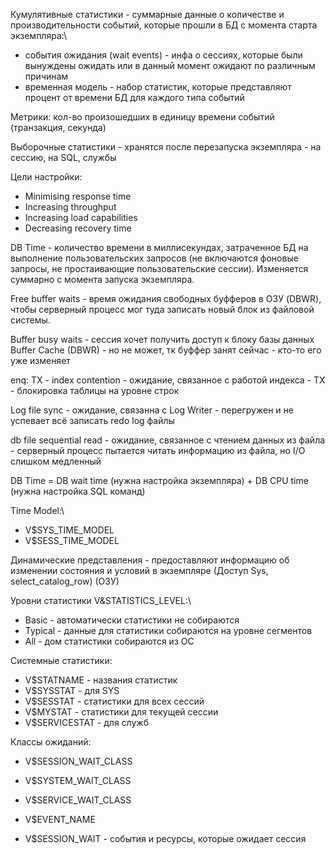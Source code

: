 Кумулятивные статистики - суммарные данные о количестве и производительности событий, которые прошли в БД с момента старта экземпляра:\
- события ожидания (wait events) - инфа о сессиях, которые были вынуждены ожидать или в данный момент ожидают по различным причинам
- временная модель - набор статистик, которые представляют процент от времени БД для каждого типа событий

Метрики: кол-во произошедших в единицу времени событий (транзакция, секунда)

Выборочные статистики - хранятся после перезапуска экземпляра - на сессию, на SQL, службы

Цели настройки:
- Minimising response time
- Increasing throughput
- Increasing load capabilities
- Decreasing recovery time

DB Time - количество времени в миллисекундах, затраченное БД на выполнение пользовательских запросов (не включаются фоновые запросы, не простаивающие пользовательские сессии). Изменяется суммарно с момента запуска экземпляра.

Free buffer waits - время ожидания свободных буфферов в ОЗУ (DBWR), чтобы серверный процесс мог туда записать новый блок из файловой системы.

Buffer busy waits - сессия хочет получить доступ к блоку базы данных Buffer Cache (DBWR) - но не может, тк буффер занят сейчас - кто-то его уже изменяет

enq: TX - index contention - ожидание, связанное с работой индекса - ТХ - блокировка таблицы на уровне строк 

Log file sync - ожидание, связанна с Log Writer - перегружен и не успевает всё записать redo log файлы 

db file sequential read - ожидание, связанное с чтением данных из файла - серверный процесс пытается читать информацию из файла, но I/O слишком медленный

DB Time = DB wait time (нужна настройка экземпляра) + DB CPU time (нужна настройка SQL команд)

Time Model:\
- V$SYS_TIME_MODEL
- V$SESS_TIME_MODEL

Динамические представления - предоставляют информацию об изменении состояния и условий в экземпляре (Доступ Sys, select_catalog_row) (ОЗУ)

Уровни статистики V&STATISTICS_LEVEL:\
- Basic - автоматически статистики не собираются
- Typical - данные для статистики собираются на уровне сегментов
- All - дом статистики собираются из ОС

Системные статистики:
- V$STATNAME - названия статистик
- V$SYSSTAT - для SYS
- V$SESSTAT - статистики для всех сессий
- V$MYSTAT - статистики для текущей сессии
- V$SERVICESTAT - для служб

Классы ожиданий:
- V$SESSION_WAIT_CLASS
- V$SYSTEM_WAIT_CLASS
- V$SERVICE_WAIT_CLASS
- V$EVENT_NAME

- V$SESSION_WAIT - события и ресурсы, которые ожидает сессия



